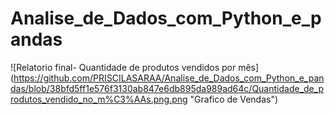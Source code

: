 # Analise_de_Dados_com_Python_e_pandas

![Relatorio final- Quantidade de produtos vendidos por mês] (https://github.com/PRISCILASARAA/Analise_de_Dados_com_Python_e_pandas/blob/38bfd5ff1e576f3130ab847e6db895da989ad64c/Quantidade_de_produtos_vendido_no_m%C3%AAs.png.png "Grafico de Vendas")

